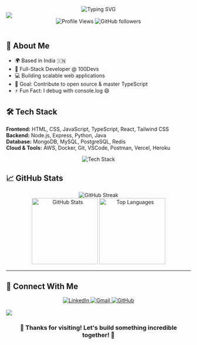 <div align="center">
  <img src="https://readme-typing-svg.demolab.com?font=Fira+Code&size=32&duration=2800&pause=2000&color=A9FEF7&center=true&vCenter=true&width=940&lines=Hi+👋+I'm+Absar+Ahmad;Full-Stack+Software+Engineer;MERN+Stack+Developer;Welcome+to+my+GitHub+Profile!" alt="Typing SVG" />
</div>

<img src="https://capsule-render.vercel.app/api?type=waving&color=gradient&customColorList=6,11,20&height=150&section=header&text=Full-Stack%20Engineer&fontSize=42&fontColor=fff&animation=twinkling&fontAlignY=32"/>

<div align="center">
  <img src="https://komarev.com/ghpvc/?username=absar22&label=Profile%20Views&color=brightgreen&style=for-the-badge" alt="Profile Views" />
  <img src="https://img.shields.io/github/followers/absar22?label=Followers&style=for-the-badge&color=blue&logo=github" alt="GitHub followers" />
</div>

<br/>

## 🚀 About Me

- 🌍 Based in India 🇮🇳
- 💼 Full-Stack Developer @ 100Devs
- 💻 Building scalable web applications
- 🎯 Goal: Contribute to open source & master TypeScript
- ⚡ Fun Fact: I debug with console.log 😄

## 🛠️ Tech Stack

**Frontend:** HTML, CSS, JavaScript, TypeScript, React, Tailwind CSS  
**Backend:** Node.js, Express, Python, Java  
**Database:** MongoDB, MySQL, PostgreSQL, Redis  
**Cloud & Tools:** AWS, Docker, Git, VSCode, Postman, Vercel, Heroku

<div align="center">
  <img src="https://skillicons.dev/icons?i=html,css,js,ts,react,tailwind,nodejs,express,mongodb,python,java,mysql,postgresql,redis,aws,docker,git,github,vscode,postman" alt="Tech Stack"/>
</div>

## 📈 GitHub Stats

<div align="center">
  <img src="https://github-readme-streak-stats.herokuapp.com/?user=absar22&theme=tokyonight&hide_border=true" alt="GitHub Streak" />
</div>

<div align="center">
  <img height="180em" src="https://github-readme-stats.vercel.app/api?username=absar22&show_icons=true&theme=tokyonight&hide_border=true" alt="GitHub Stats" />
  <img height="180em" src="https://github-readme-stats.vercel.app/api/top-langs/?username=absar22&layout=compact&theme=tokyonight&hide_border=true" alt="Top Languages" />
</div>

---

## 🤝 Connect With Me

<div align="center">
  <a href="https://linkedin.com/in/absar22" target="_blank">
    <img src="https://img.shields.io/badge/LinkedIn-0077B5?style=for-the-badge&logo=linkedin&logoColor=white" alt="LinkedIn"/>
  </a>
  <a href="mailto:absarahmad137@gmail.com" target="_blank">
    <img src="https://img.shields.io/badge/Gmail-D14836?style=for-the-badge&logo=gmail&logoColor=white" alt="Gmail"/>
  </a>
  <a href="https://github.com/absar22" target="_blank">
    <img src="https://img.shields.io/badge/GitHub-100000?style=for-the-badge&logo=github&logoColor=white" alt="GitHub"/>
  </a>
</div>

<br/>

<img src="https://capsule-render.vercel.app/api?type=waving&color=gradient&customColorList=6,11,20&height=120&section=footer&animation=twinkling"/>

<div align="center">
  <h3>💙 Thanks for visiting! Let's build something incredible together! 💙</h3>
</div>
